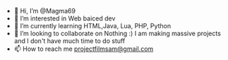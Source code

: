 - 👋 Hi, I’m @Magma69
- 👀 I’m interested in Web baiced dev
- 🌱 I’m currently learning HTML,Java, Lua, PHP, Python
- 💞️ I’m looking to collaborate on Nothing :) I am making massive projects and I don't have much time to do stuff
- 📫 How to reach me projectfilmsam@gmail.com

<!---
Magma69/Magma69 is a ✨ special ✨ repository because its `README.md` (this file) appears on your GitHub profile.
You can click the Preview link to take a look at your changes.
--->
